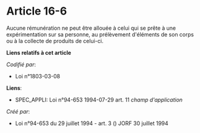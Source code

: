 # Article 16-6

Aucune rémunération ne peut être allouée à celui qui se prête à une expérimentation sur sa personne, au prélèvement
d'éléments de son corps ou à la collecte de produits de celui-ci.

**Liens relatifs à cet article**

_Codifié par_:

  - Loi n°1803-03-08

**Liens**:

  - SPEC_APPLI: Loi n°94-653 1994-07-29 art. 11 *champ d'application*

_Créé par_:

  - Loi n°94-653 du 29 juillet 1994 - art. 3 () JORF 30 juillet 1994
